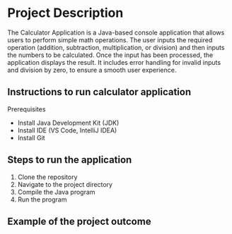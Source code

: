 # Project Description 
The Calculator Application is a Java-based console application that allows users to perform simple math operations. The user inputs the required operation (addition, subtraction, multiplication, or division) and then inputs the numbers to be calculated. Once the input has been processed, the application displays the result. It includes error handling for invalid inputs and division by zero, to ensure a smooth user experience.

## Instructions to run calculator application 
Prerequisites 

- Install Java Development Kit (JDK)
- Install IDE (VS Code, IntelliJ IDEA)
- Install Git

## Steps to run the application
1. Clone the repository
2. Navigate to the project directory
3. Compile the Java program
4. Run the program

## Example of the project outcome



